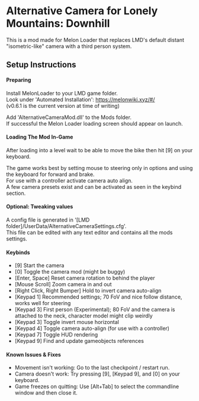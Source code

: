 # Alternative Camera for Lonely Mountains: Downhill
This is a mod made for Melon Loader that replaces LMD's default distant "isometric-like" camera with a third person system.
 

## Setup Instructions
#### Preparing
Install MelonLoader to your LMD game folder.  
Look under 'Automated Installation':
https://melonwiki.xyz/#/  
(v0.6.1 is the current version at time of writing)  

Add 'AlternativeCameraMod.dll' to the Mods folder.  
If successful the Melon Loader loading screen should appear on launch.  


#### Loading The Mod In-Game
After loading into a level wait to be able to move the bike then hit [9] on your keyboard.

The game works best by setting mouse to steering only in options and using the keyboard for forward and brake.  
For use with a controller activate camera auto align.  
A few camera presets exist and can be activated as seen in the keybind section.  


#### Optional: Tweaking values
A config file is generated in '[LMD folder]/UserData/AlternativeCameraSettings.cfg'.  
This file can be edited with any text editor and contains all the mods settings.  


#### Keybinds
- [9] Start the camera  
- [0] Toggle the camera mod (might be buggy)  
- [Enter, Space] Reset camera rotation to behind the player  
- [Mouse Scroll] Zoom camera in and out  
- [Right Click, Right Bumper] Hold to invert camera auto-align  
- [Keypad 1] Recommended settings; 70 FoV and nice follow distance, works well for steering  
- [Keypad 3] First person (Experimental); 80 FoV and the camera is attached to the neck, character model might clip weirdly  
- [Keypad 3] Toggle invert mouse horizontal  
- [Keypad 4] Toggle camera auto-align (for use with a controller)  
- [Keypad 7] Toggle HUD rendering  
- [Keypad 9] Find and update gameobjects references  


#### Known Issues & Fixes
- Movement isn't working: Go to the last checkpoint / restart run.  
- Camera doesn't work: Try pressing [9], [Keypad 9], and [0] on your keyboard.  
- Game freezes on quitting: Use [Alt+Tab] to select the commandline window and then close it.
